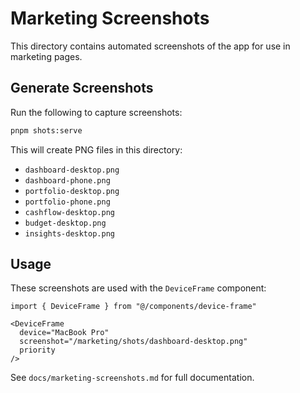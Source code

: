 # Marketing Screenshots

This directory contains automated screenshots of the app for use in marketing pages.

## Generate Screenshots

Run the following to capture screenshots:

```bash
pnpm shots:serve
```

This will create PNG files in this directory:
- `dashboard-desktop.png`
- `dashboard-phone.png`
- `portfolio-desktop.png`
- `portfolio-phone.png`
- `cashflow-desktop.png`
- `budget-desktop.png`
- `insights-desktop.png`

## Usage

These screenshots are used with the `DeviceFrame` component:

```tsx
import { DeviceFrame } from "@/components/device-frame"

<DeviceFrame 
  device="MacBook Pro" 
  screenshot="/marketing/shots/dashboard-desktop.png"
  priority
/>
```

See `docs/marketing-screenshots.md` for full documentation.
